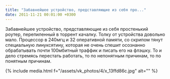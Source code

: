 ```yaml
---
title: "Забавнейшее устройство, представляющие из себя про..."
date: 2011-11-21 00:01:00 +0300
---
```


Забавнейшее устройство, представляющие из себя простенький роутер, перепиленный в торрент качалку. Толку от устройства довольно мало. Процессор в 240мгц и 32 оперативной памяти, со скрипом тянут специальную линуксятину, которая не очень спешит осознанно обрабатывать почти 100мбитный траффик и писать его на флэшку. То и дело стремясь перестать работать, то по непонятным причинам, то по понятным причинам.

{% include media.html f="/assets/vk_photos/4/x_13ffd86c.jpg" alt="" %}
